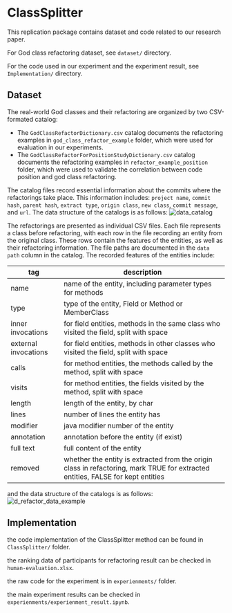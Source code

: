 # ClassSplitter

This replication package contains dataset and code related to our research paper.

For God class refactoring dataset, see `dataset/` directory.

For the code used in our experiment and the experiment result, see `Implementation/` directory.

## Dataset

The real-world God classes and their refactoring are organized by two CSV-formated catalog: 

* The `GodClassRefactorDictionary.csv` catalog documents the refactoring examples in `god_class_refactor_example` folder, which were used for evaluation in our experiments.
* The `GodClassRefactorForPositionStudyDictionary.csv` catalog documents the refactoring examples in `refactor_example_position` folder, which were used to validate the correlation between code position and god class refactoring. 

The catalog files record essential information about the commits where the refactorings take place. This information includes: `project name`, `commit hash`, `parent hash`, `extract type`, `origin class`, `new class`, `commit message`, and `url`. The data structure of the catalogs is as follows:
![data_catalog](https://github.com/ClassSplitter/ClassSplitter/assets/146154120/861f7013-c8ba-47aa-928a-7cf3727fef00)

The refactorings are presented as individual CSV files. Each file represents a class before refactoring, with each row in the file recording an entity from the original class. These rows contain the features of the entities, as well as their refactoring information. The file paths are documented in the `data path` column in the catalog. The recorded features of the entities include:

| tag                  | description                                                  |
| -------------------- | ------------------------------------------------------------ |
| name                 | name of the entity, including parameter types for methods    |
| type                 | type of the entity, Field or Method or MemberClass           |
| inner invocations    | for field entities, methods in the same class who visited the field, split with space |
| external invocations | for field entities, methods in other classes  who visited the field, split with space |
| calls                | for method entities, the methods called by the method, split with space |
| visits               | for method entities, the fields visited by the method, split with space |
| length               | length of the entity, by char                                |
| lines                | number of lines the entity has                               |
| modifier             | java modifier number of the entity                           |
| annotation           | annotation before the entity (if exist)                      |
| full text            | full content of the entity                                   |
| removed              | whether the entity is extracted from the origin class in refactoring, mark TRUE for extracted entities, FALSE for kept entities |

and the data structure of the catalogs is as follows:
![d_refactor_data_example](https://github.com/ClassSplitter/ClassSplitter/assets/146154120/89604c92-ba24-4354-a1ad-9b4c35929c16)


## Implementation

the code implementation of the ClassSplitter method can be found in `ClassSplitter/` folder.

the ranking data of participants for refactoring result can be checked in `human-evaluation.xlsx`.

the raw code for the experiment is in `experienments/` folder.

the main experiment results can be checked in `experienments/experienment_result.ipynb`.
